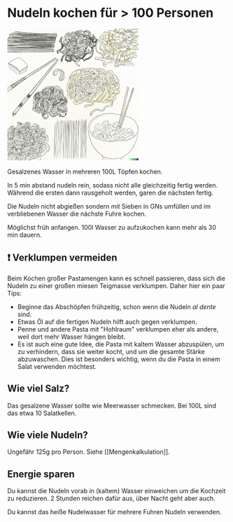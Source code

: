# Nudeln kochen für > 100 Personen

<img src="../images/nudeln.png" style="max-width:300px"/>

Gesalzenes Wasser in mehreren 100L Töpfen kochen.

In 5 min abstand nudeln rein, sodass nicht alle gleichzeitig fertig werden. Während die ersten dann rausgeholt werden, garen die nächsten fertig.

Die Nudeln nicht abgießen sondern mit Sieben in GNs umfüllen und im verbliebenen Wasser die nächste Fuhre kochen.

Möglichst früh anfangen. 100l Wasser zu aufzukochen kann mehr als 30 min dauern.

## ❗️ Verklumpen vermeiden

Beim Kochen großer Pastamengen kann es schnell passieren, dass sich die Nudeln zu einer großen miesen Teigmasse verklumpen. Daher hier ein paar Tips:

* Beginne das Abschöpfen frühzeitig, schon wenn die Nudeln *al dente* sind.
* Etwas Öl auf die fertigen Nudeln hilft auch gegen verklumpen.
* Penne und andere Pasta mit "Hohlraum" verklumpen eher als andere, weil dort mehr Wasser hängen bleibt.
* Es ist auch eine gute Idee, die Pasta mit kaltem Wasser abzuspülen, um zu verhindern, dass sie weiter kocht, und um die gesamte Stärke abzuwaschen. Dies ist besonders wichtig, wenn du die Pasta in einem Salat verwenden möchtest.

## Wie viel Salz?

Das gesalzene Wasser sollte wie Meerwasser schmecken. Bei 100L sind das etwa 10 Salatkellen.

## Wie viele Nudeln?

Ungefähr 125g pro Person. Siehe [[Mengenkalkulation]].

## Energie sparen

Du kannst die Nudeln vorab in (kaltem) Wasser einweichen um die Kochzeit zu reduzieren. 2 Stunden reichen dafür aus, über Nacht geht aber auch.

Du kannst das heiße Nudelwasser für mehrere Fuhren Nudeln verwenden.
